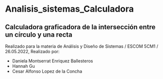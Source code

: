 # Analisis_sistemas_Calculadora
## Calculadora graficadora de la intersección entre un círculo y una recta 
Realizado para la materia de Análisis y Diseño de Sistemas / ESCOM 5CM1 / 26.05.2022,
Realizado por: 
- Daniela Montserrat Enriquez Ballesteros
- Hannah Gu
- Cesar Alfonso Lopez  de la Concha
